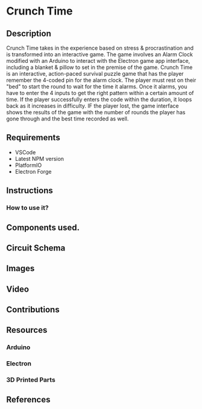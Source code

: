 # Crunch Time

## Description

Crunch Time takes in the experience based on stress & procrastination and is transformed into an interactive game. The game involves an Alarm Clock modified with an Arduino to interact with the Electron game app interface, including a blanket & pillow to set in the premise of the game. Crunch Time is an interactive, action-paced survival puzzle game that has the player remember the 4-coded pin for the alarm clock. The player must rest on their "bed" to start the round to wait for the time it alarms. Once it alarms, you have to enter the 4 inputs to get the right pattern within a certain amount of time. If the player successfully enters the code within the duration, it loops back as it increases in difficulty. IF the player lost, the game interface shows the results of the game with the number of rounds the player has gone through and the best time recorded as well.


## Requirements

- VSCode
- Latest NPM version
- PlatformIO
- Electron Forge

## Instructions

### How to use it?

## Components used.

## Circuit Schema

## Images

## Video

## Contributions

## Resources

### Arduino

### Electron

### 3D Printed Parts

## References